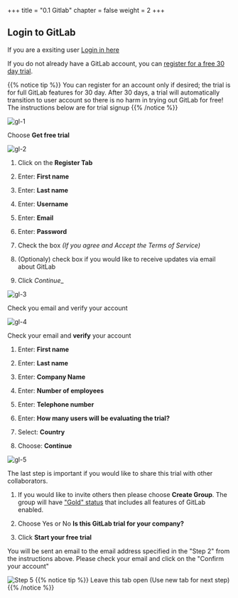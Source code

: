 +++
title = "0.1 Gitlab"
chapter = false
weight = 2
+++

## Login to GitLab

If you are a exsiting user [Login in here](https://gitlab.com/users/sign_in)

If you do not already have a GitLab account, you can [register for a free 30 day trial](https://gitlab.com/-/trial_registrations/new). 

{{% notice tip %}}
You can register for an account only if desired; the trial is for full GitLab features for 30 day. After 30 days, a trial will automatically transition to user account so there is no harm in trying out GitLab for free! The instructions below are for trial signup
{{% /notice %}}

![gl-1](/images/lab1/gitlab_registration1.png)

Choose __Get free trial__

![gl-2](/images/lab1/gitlab_registration2.png)

1. Click on the __Register Tab__

2. Enter: __First name__

3. Enter: __Last name__

4. Enter: __Username__

5. Enter: __Email__

6. Enter: __Password__

7. Check the box _(If you agree and Accept the Terms of Service)_

8. (Optionaly) check box if you would like to receive updates via email about GitLab

9. Click _Continue__

![gl-3](/images/lab1/gitlab_registration3.png)

Check you email and verify your account 

![gl-4](/images/lab1/gitlab_registration4.png)

Check your email and __verify__ your account 

1. Enter: __First name__

2. Enter: __Last name__

3. Enter: __Company Name__

4. Enter: __Number of employees__

5. Enter: __Telephone number__

6. Enter: __How many users will be evaluating the trial?__

7. Select: __Country__

8. Choose: __Continue__

![gl-5](/images/lab1/gitlab_registration5.png)

The last step is important if you would like to share this trial with other collaborators. 

1. If you would like to invite others then please choose __Create Group__. The group will have ["Gold" status](https://about.gitlab.com/pricing/gitlab-com/feature-comparison/) that includes all features of GitLab enabled. 

2. Choose Yes or No __Is this GitLab trial for your company?__

3. Click __Start your free trial__

You will be sent an email to the email address specified in the "Step 2" from the instructions above. Please check your email and click on the "Confirm your account" 

![Step 5](/images/getting_started/gitlab-trial-screen-4a.png?width=700px)
{{% notice tip %}}
Leave this tab open (Use new tab for next step)
{{% /notice %}}
